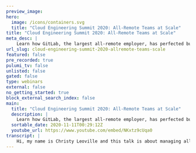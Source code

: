 ```yaml
---
preview_image:
hero:
  image: /icons/containers.svg
  title: "Cloud Engineering Summit 2020: All-Remote Teams at Scale"
title: "Cloud Engineering Summit 2020: All-Remote Teams at Scale"
meta_desc: |
    Learn how GitLab, the largest all-remote employer, has perfected building and scaling remote teams. You'll learn how to hire remote workers and way...
url_slug: cloud-engineering-summit-2020-allremote-teams-scale
featured: false
pre_recorded: true
pulumi_tv: false
unlisted: false
gated: false
type: webinars
external: false
no_getting_started: true
block_external_search_index: false
main:
  title: "Cloud Engineering Summit 2020: All-Remote Teams at Scale"
  description: |
    Learn how GitLab, the largest all-remote employer, has perfected building and scaling remote teams. You'll learn how to hire remote workers and ways to collaborate without creating new distractions for your team.
  sortable_date: 2020-11-11T00:29:12Z
  youtube_url: https://www.youtube.com/embed/NKxtz9cUqa0
transcript: |
    Hi, my name is Christy Leoville and this talk is about managing all remote teams at scale. This topic is near and dear to my heart because I lead the US Department at Git Lab, the world's largest remote first company for anyone who isn't familiar. Git Lab is an end to end devops platform that enables teams to plan, manage, deploy, monitor and secure the software they're building. I feel so privileged to have had the opportunity to both hire and lead one of the largest all remote UX teams in the world. Today, I want to talk about my team's one year journey from 16 to 60 U XX leaders, product designers, researchers, and technical writers, including how we work remotely, both with our developer and product peers and how we collaborate within our own UX department. I'll start by talking about what I learned from hiring so many amazing remote professionals. Over the last year when I joined Git Lab in February of 2019, we had 16 UX practitioners, 10 designers, two researchers and four technical writers. Today, we have over 60 U Xers who are located all around the world. It was an incredible investment in UX. And our product has definitely seen the benefits of having such a strong UX team. We talked to a lot of amazing people as we grew the team and I want to share with you a few things that we found to be important for hiring people who succeed in an all remote environment. While my focus was on UX, I think these learnings are true for many if not most remote roles. First, we tend to hire people who have at least some experience working remote after the events of the past few months, that will be almost everyone. Candidates don't have to have worked all remote. But we've found that experience working, at least with a distributed team really helps all remote isn't the right fit for everyone. And that's ok. Some people really prefer working face to face and they don't realize it until they try things a different way. We also conduct all of our interviews remotely, a remote interview shows how well the candidate can communicate over video. Not everyone is comfortable with this. Some people really thrive when they can engage with the energy in a room. We also ask candidates to share a case study of work they've done that they're proud of. We've found that this is a good proxy for how they'll share work with their team for UX. It's important for us to understand, do they only share their end result? Because if so what we're really interested in is their process, not just their final output but how they got there. This context helps the entire team have a better understanding of why they're building what they're building. It also allows them to give critical input early in the process so that they can move faster and end up with a better result. We also want to understand how they share their day to day work with their team. Do they document their work and share it broadly where others can find it and comment on it that asynchronous communication is really important when you're working with an all remote team without it, people naturally make assumptions, which can really slow things down. It also means you can lose the historical context of the decisions you've made either because that context is in a few people's heads or maybe they've left the company. We also look for people who are great collaborators. Do they proactively bring their cross functional partners into their process as early as possible? Or do they throw their work over the wall and expect someone to understand and implement it in an all remote company? This is especially important because your peers can't just walk over to your desk to ask a question or give feedback when collaboration happens early and often a team can move much faster and again, achieve better results. Now, I think humility is always important, but it's especially important in an all remote company. You want people who are proactive about encouraging input at git lab. We call this having short toes because it's unlikely that someone can step on them. We want people who seek out different opinions and probe to find where their own ideas might fail. Facilitating this type of cross functional conversation is how you end up with a great product. And lastly, while we hire all over the world and our teams are widely distributed across time zones, we do think about a candidate's team and working hours to make sure they won't feel isolated. Many of these are traits that are important in any role, but we found them to be especially important in all remote, very quickly. If you're wondering how our UX department works. We're a matrix team that reports through the engineering department. That means we have a cohesive UX team with functional leaders who support their team's career growth and our overall UX strategy. But every UX practitioner is embedded in a larger cross functional team of product managers, developers and quality engineers who they work with on a day to day basis. This is a great model for us because we support a complex product that requires deep subject matter expertise. It would be very difficult for our team to solve technical problems that they don't deeply understand. Now, let's talk about managing all remote at scale. When I joined GLAB almost two years ago, I knew that our team would be rapidly expanding. It was important for me to quickly understand both what was working well and where we had opportunities for improvement. So I spent my first month mostly listening to the team. I didn't want to make assumptions based on previous experience because every team and its culture are different. The worst thing I could have done was to begin changing things that I didn't understand but were actually working well. Instead, I wanted to focus on uncovering my team's pain points. So it was basically an internal research project based on those conversations. Here are some themes I uncovered first, they wanted more design collaboration. They were getting good feedback from their product managers and engineering partners, but it was different than the feedback they knew they'd get from other U Xers. Also, they wanted more collaboration with their product managers. They often felt like they were missing context that would help them better understand the business problem they were attempting to solve in a company where we frequently communicate asynchronously. It was easy for important details to get obscured. They also wanted more context about work that was happening in other product areas. It's always easy to get siloed in your own little part of the product. And this is especially true when you're all remote. But when you're designing end to end work flows, you really need to understand the larger problem that's being solved. You also need a way to understand possible dependencies and areas where you need to maintain consistency. And lastly, even though they were all remote, they still wanted to feel like they had work friends because the social aspect of work is important too. So my approach was this most importantly, we would keep the good things. This was really critical to making sure the team was working effectively. But it was also key to building their trust. They needed to know that I wasn't going to come in and mess around with the good things they were already doing. Also, we agreed to run everything new as a pilot and I actively invited feedback from the team about how well changes were working. We also agreed that we would stop doing anything new that didn't show a clear improvement in their day to day jobs and we would go into any new initiative assuming that at least part of it was wrong, this encouraged us to continue iterating to make it better before we move on. I want to take a moment to talk about one of the good things that Git lab does as a company that we had to make sure not to lose in the US department. And that's trust our team at GIT lab, we work hard to hire really good people and we expect them all to be a manager of one meaning themselves. When you're working remote, it can be easy to fall into a micromanagement trap because you don't physically see people working. But at git lab, we assess our team based on outcomes, not the hours they put in, they can work whatever hours they want. As long as they're meeting their commitments and communicating asynchronously both with questions and updates, we can see everyone's progress in the work they produce and because we trust them to manage themselves, they do. Usually the biggest problem we have is making sure that people don't overwork. So as leaders, we stay up to date on their personal velocity and the expectations from their team. And when we see someone starting to work too many hours, we find out why and help them and their extended team adjust as an all remote company. Git lab is very focused on asynchronous communication. What's interesting is that Git lab runs on GIT lab, we use our own tool to get our daily work done. That means we communicate mostly in issues which are what other tools often call tickets and merge requests, which other companies may call pull requests. But synchronous communication can have a lot of value. It can be much faster and more successful to understand and ideate on problems face to face. What I learned was that my team needed a little more of this synchronous communication. But the challenge was not to overcorrect. We needed to remain primarily asynchronous while giving them more of the verbal conversations, they felt they were missing. So we brainstormed together and came up with a few ideas. One of the first initiatives we rolled out was a pair designer program. This was to address the team's concern that they weren't getting the amount of feedback and collaboration that they wanted from their functional peers. For designers who work in an office, they can look across the aisle and have a pretty good idea of whether they would be interrupting someone's work flow with a question. But in an all remote team, they had no idea. So instead, they felt cautious about reaching out. So we took a cue from pair programming and began a pair design program where every designer is assigned to another designer, who is their go to person for ideation and feedback. We make sure to assign pairs in compatible time zones. But we also try to partner people who wouldn't normally work together. This gives everyone an opportunity to see product areas that they wouldn't otherwise every six months, we switch the pairs up so that we get to know new people better and also experience other product areas more deeply. There are no constraints on how the pairs work together. Some like to meet ad hoc while others have a regularly scheduled sync this time is for them. So it's really about what works for their partnership. As you can see in the quote from Alexis on this slide, the designers really like the program because they get a perspective that they wouldn't have gotten from working alone and they learn more about what's happening across our entire product, like I mentioned before, we base this initiative on the idea of pair programming. So it's a great approach for many roles, not just UX, we also started holding a UX showcase for one hour every other week. Again, to increase everyone's visibility into work that was happening in other product areas. Everyone in the company is welcome to attend. But outside of UX, it's especially helpful for product managers and developers in a UX showcase, four designers share for 15 minutes each and we record the conversation and post it on youtube so that anyone who isn't available at that time can still take advantage. That also lets us share the recordings broadly with the rest of the company. So they know what we're up to. In fact, anyone in the world can review the showcases because we upload them to youtube. This is important in an open source company like git lab where millions of people may be interested in the work you're doing. The UX showcase is one of my favorite activities because I always learn so much from my team. What I might have absorbed from just being around my team in an office. We take the time to intentionally share because we record it. We can also look back over time to see the progression of work that we've done. If you'd like to see an example, I've been added a short link to a UX showcase by Jeremy, our brilliantly talented visual design lead in it. He talks about our upcoming migration from sketch to Sigma, our newly updated color palettes and our new UX foundations team that focuses on design ops and our design system which is called pajamas. At GIT lab teams try to work as asynchronously as they can. That's a core philosophy at our all remote company because not everyone is in a time zone that allows them to be in the same place at the same time. But we have found that at the beginning of a project, it's often helpful to get the team together for a face to face discussion. These Kickoffs are cross functional because it's important to have UX the product manager and engineers all on the same page. It offers an opportunity for the PM to clarify the business goal and the engineers to note any known constraints. But more importantly, it allows the team to brainstorm together about potential solutions. The key to these Kickoffs is to keep them short, usually 30 minutes or an hour. Make sure the team comes in with context about the problem to be solved and clearly set the scope of the problem that the team is solving. Also, we make sure to document both the discussion and the outcome so that we have a record of the decisions we've made and anyone who can't attend can easily catch up. And as with every other meeting, we record these Kickoffs and post them to youtube for anyone who wants to see everything that happened. It's always easy to fall into silos at work where you work with the same people all of the time. But when you work all remote, this can become even more of a problem. One way, our UX research and design system teams overcome. This is with open office hours. They hold them every 2 to 4 weeks and everyone in the company is welcome. There's a standing invitation on the company calendar, but they also advertise in Slack. As a reminder, people are invited to come with literally any question they may have. It's an opportunity for people to learn more about the teams, but also to bring up thought provoking ideas. This works really well for our UX team, but it can be helpful for nearly any kind of role as technologists. We all have our own areas of deep expertise to share. Now that I've covered how we infused a little more synchronous communication into how we work. I'd also like to share some asynchronous activities. We added that the team really values first. Some of our designers record video walk throughs of their design work to keep their teams up to date. Prior to this. They likely shared low fidelity sketches or wire frames with their team in issues. The video walkthrough is most appropriate for when a design is getting ready to move into development. The point of the walkthrough is to step the cross functional team through a prototype, sharing the end to end workflow and rationale for the intended solution. They also talk about options that they thought about but discarded for whatever reason. This is a great way to make sure the product manager and engineers all understand the design. This is the same thing that designers in a traditional company might do face to face. But in an all remote company, we have to make an effort to ensure that everyone has access to the information they need. But this isn't just useful in the context of designs. Our engineers and product managers create video walkthrough too that cover their own strategic decisions. As always, we post the video to youtube, but we usually post a link to the video in the issue too so that anyone can leave comments or questions. If you visit the short link on this slide, you can see an example from Kyle, one of our designers for the security section of our product. The last activity I'll talk about is asynchronous sketching as designers. We're used to getting our cross functional teams in a room with a whiteboard, sticky notes and markers to brainstorm together. But when you're all remote, you have to get creative about how you lead these collaborative activities. It's still possible though most importantly, you want to start by documenting clear simple instructions for the team to make sure they understand what's being asked of them. Then you need to offer them a space to collaborate. We often use a tool called mural, but we also use git lab issues. And you can see an example of that in this slide, you can see that a variety of people contributed sketches to this activity, including developers and product managers. The designer made sure to remind her team that good drawing is not the point she even pointed out that her own drawings were going to be ugly too. If you're interested, you can visit the short link on this slide to see the asynchronous sketching session that Sun Jung facilitated recently for her team. It's important to remember that when someone shares an idea asynchronously, they aren't going to get the same feedback, they naturally get in an in person session through body language or facial expressions. And that can be really nerve wracking. So as the facilitator, you have to make sure to encourage them with supportive comments, emojis are a great way to give feedback to and as always make sure the results are documented someplace where everyone can find them. Everything I've talked about so far has been a more formal activity, but oftentimes people want informal collaboration too. So one of our team members set up a slack channel just for this purpose. When a designer wants to some ad hoc feedback and their pair designer isn't available or if they have some extra time to give feedback, they pop a note into the UX coworking channel. I also see them posting designs there for quick ayc feedback. The last thing I want to leave you with is a core principle at GIT lab which is document everything you may have noticed that throughout this presentation, I frequently brought up the idea of documenting both your discussions and your outcomes in an all remote company. That's probably the single most important thing you can do. Because when you're remote, you have to be intentional about sharing information at git lab. We document absolutely everything in UX. We document our designs and rationale in issues and videos and we document our research findings in a searchable repository that's accessible to everyone in the company throughout the company. For literally every meeting, we have a Google doc with an agenda and everyone helps document the discussions and decisions we make. This is an incredibly democratized and empowering way to work because anyone can add a topic to the agenda. And lastly, we document our team processes in the company handbook, which is accessible to anyone in the world. The handbook is kind of amazing. It has over 7000 pages and we update it dozens of times every single day. Everyone in the company is responsible for keeping it up to date because it's a real time view into how we work. If you're interested, you should check it out at the link on this slide. The last thing I'll mention is that even though we work together through technology, we're all still human and it's important not to forget it. That's why we schedule hangouts that are purely social in an office. You'd have these conversations at lunch or when you pass someone in the hall. But in an all remote company, you have to set aside time for the fun stuff. We also try to check on each other just to say hi, Slack can be a good way to quickly reach out. It's also important to remember to give positive feedback for the good work that your peers do at git lab. We have a dedicated Slack channel just for this purpose and it gets many, many messages every day. Also, anyone can nominate a peer for a discretionary bonus of $1000. And our company goal is for 10% of the company to receive a bonus each month. And lastly, we actively remind each other that we don't have to hide our families from our work. Kids and pets are always welcome in our calls. And when someone apologizes for the interruption, we invite an even bigger interruption. This is a picture of my own two kids and they've definitely participated in a few meetings. So in conclusion, all remote works, you just have to be intentional about it. Be proactive about reaching out, reach out again. When you don't get the information, you need record and share everything and document everything and lastly be human, be kind to yourself and others because work is just another part of life. Thanks for joining me today. I hope you enjoyed our time together because I did feel free to con connect with me on linkedin. If you're interested, take care.
---
```

